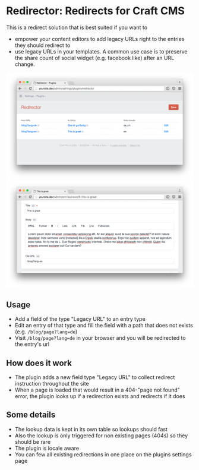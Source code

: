 # Redirector: Redirects for Craft CMS

This is a redirect solution that is best suited if you want to

* empower your content editors to add legacy URLs right to the entries they should redirect to
* use legacy URLs in your templates. A common use case is to preserve the share count of social widget (e.g. facebook like) after an URL change.

![Redirector settings pane](screenshots/settings.png )
![Redirector field type](screenshots/entry.png)

## Usage

* Add a field of the type "Legacy URL" to an entry type
* Edit an entry of that type and fill the field with a path that does not exists (e.g. `/blog/page?lang=de`)
* Visit `/blog/page?lang=de` in your browser and you will be redirected to the entry's url

## How does it work
* The plugin adds a new field type "Legacy URL" to collect redirect instruction throughout the site
* When a page is loaded that would result in a 404-"page not found" error, the plugin looks up if a redirection exists and redirects if it does

## Some details
* The lookup data is kept in its own table so lookups should fast
* Also the lookup is only triggered for non existing pages (404s) so they should be rare
* The plugin is locale aware
* You can few all existing redirections in one place on the plugins settings page

